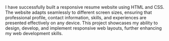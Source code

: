 I have successfully built a responsive resume website using HTML and CSS. The website adapts seamlessly to different screen sizes, ensuring that  professional profile, contact information, skills, and experiences 
are presented effectively on any device. This project showcases my ability to design, develop, and implement responsive web layouts, further enhancing my web development skills.
